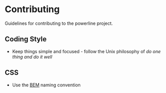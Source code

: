 # Contributing

Guidelines for contributing to the powerline project.

## Coding Style

* Keep things simple and focused - follow the Unix philosophy of *do one thing and do it well*

## CSS

* Use the [BEM](http://getbem.com/naming/) naming convention
